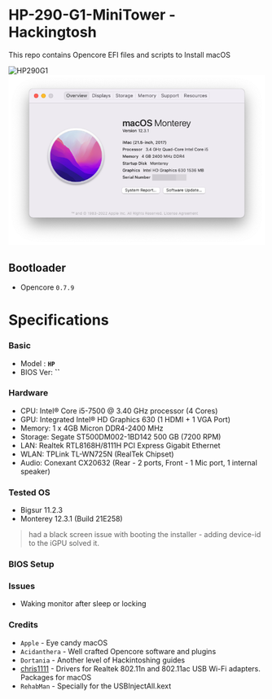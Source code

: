 # HP-290-G1-MiniTower - Hackingtosh
This repo contains Opencore EFI files and scripts to Install macOS


![HP290G1](https://ssl-product-images.www8-hp.com/digmedialib/prodimg/lowres/c05511779.png) ![Moneterey](./Monterey.png)

## Bootloader
- Opencore `0.7.9`

# Specifications


### Basic
- Model : **`HP`**
- BIOS Ver: **``**


### Hardware

- CPU: Intel® Core i5-7500 @ 3.40 GHz processor (4 Cores)
- GPU: Integrated Intel® HD Graphics 630 (1 HDMI + 1 VGA Port)
- Memory: 1 x 4GB Micron DDR4-2400 MHz  
- Storage: Segate ST500DM002-1BD142 500 GB (7200 RPM) 
- LAN: Realtek RTL8168H/8111H PCI Express Gigabit Ethernet
- WLAN: TPLink TL-WN725N (RealTek Chipset) 
- Audio: Conexant CX20632 (Rear - 2 ports, Front - 1 Mic port, 1 internal speaker)

### Tested OS

- Bigsur 11.2.3 
- Monterey 12.3.1 (Build 21E258)
> had a black screen issue with booting the installer - adding device-id to the iGPU solved it.


### BIOS Setup



### Issues

- Waking monitor after sleep or locking


### Credits

- `Apple` - Eye candy macOS
- `Acidanthera` - Well crafted Opencore software and plugins
- `Dortania` - Another level of Hackintoshing guides
- [chris1111](https://github.com/chris1111) - Drivers for Realtek 802.11n and 802.11ac USB Wi-Fi adapters. Packages for macOS
- `RehabMan` - Specially for the USBInjectAll.kext
